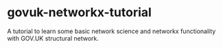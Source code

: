 # govuk-networkx-tutorial
A tutorial to learn some basic network science and networkx functionality with GOV.UK structural network.
